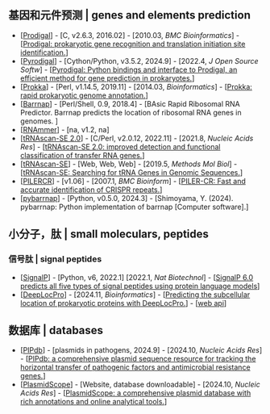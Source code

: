 ## 基因和元件预测 | genes and elements prediction
- [[Prodigal](https://github.com/hyattpd/Prodigal)] - [C, v2.6.3, 2016.02] - [2010.03, _BMC Bioinformatics_] - [[Prodigal: prokaryotic gene recognition and translation initiation site identification.](https://doi.org/10.1186/1471-2105-11-119)]
- [[Pyrodigal](https://github.com/althonos/pyrodigal)] - [Cython/Python, v3.5.2, 2024.9] - [2022.4, _J Open Source Softw_] - [[Pyrodigal: Python bindings and interface to Prodigal, an efficient method for gene prediction in prokaryotes.](https://joss.theoj.org/papers/10.21105/joss.04296)]
- [[Prokka](https://github.com/tseemann/prokka)] - [Perl, v1.14.5, 2019.11] - [2014.03, _Bioinformatics_] - [[Prokka: rapid prokaryotic genome annotation.](https://doi.org/10.1093/bioinformatics/btu153)]
- [[Barrnap](https://github.com/tseemann/barrnap)] - [Perl/Shell, 0.9, 2018.4] - [BAsic Rapid Ribosomal RNA Predictor. Barrnap predicts the location of ribosomal RNA genes in genomes. ]
- [[RNAmmer](https://services.healthtech.dtu.dk/services/RNAmmer-1.2/)] - [na, v1.2, na]
- [[tRNAscan-SE 2.0](https://github.com/UCSC-LoweLab/tRNAscan-SE)] - [C/Perl, v2.0.12, 2022.11] - [2021.8, _Nucleic Acids Res_] - [[tRNAscan-SE 2.0: improved detection and functional classification of transfer RNA genes.](https://doi.org/10.1093/nar/gkab688)]
- [[tRNAscan-SE](https://trna.ucsc.edu/tRNAscan-SE/)] - [Web, Web, Web] - [2019.5, _Methods Mol Biol_] - [[tRNAscan-SE: Searching for tRNA Genes in Genomic Sequences.](https://doi.org/10.1007/978-1-4939-9173-0_1)]
- [[PILERCR](http://www.drive5.com/pilercr/)] - [v1.06] - [2007.1, _BMC Bioinform_] - [[PILER-CR: Fast and accurate identification of CRISPR repeats.](https://doi.org/10.1186/1471-2105-8-18)]
- [[pybarrnap](https://github.com/moshi4/pybarrnap)] - [Python, v0.5.0, 2024.3] - [Shimoyama, Y. (2024). pybarrnap: Python implementation of barrnap [Computer software].]


## 小分子，肽 | small moleculars, peptides
### 信号肽 | signal peptides
- [[SignalP](https://github.com/fteufel/signalp-6.0)] - [Python, v6, 2022.1] [2022.1, _Nat Biotechnol_] - [[SignalP 6.0 predicts all five types of signal peptides using protein language models](https://doi.org/10.1038/s41587-021-01156-3)]
- [[DeepLocPro](https://github.com/Jaimomar99/deeplocpro)] - [2024.11, _Bioinformatics_] - [[Predicting the subcellular location of prokaryotic proteins with DeepLocPro.](https://doi.org/10.1093/bioinformatics/btae677)] - [[web api](https://ku.biolib.com/deeplocpro)]

## 数据库 | databases
- [[PIPdb](https://nmdc.cn/pipdb)] - [plasmids in pathogens, 2024.9] - [2024.10, _Nucleic Acids Res_] - [[PIPdb: a comprehensive plasmid sequence resource for tracking the horizontal transfer of pathogenic factors and antimicrobial resistance genes.](https://doi.org/10.1093/nar/gkae952)]
- [[PlasmidScope](https://plasmid.deepomics.org/)] - [Website, database downloadable] - [2024.10, _Nucleic Acids Res_] - [[PlasmidScope: a comprehensive plasmid database with rich annotations and online analytical tools.](https://doi.org/10.1093/nar/gkae930)]
